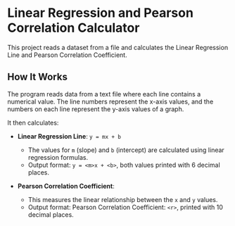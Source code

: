 # Linear Regression and Pearson Correlation Calculator

This project reads a dataset from a file and calculates the Linear Regression Line and Pearson Correlation Coefficient.

## How It Works

The program reads data from a text file where each line contains a numerical value. The line numbers represent the x-axis values, and the numbers on each line represent the y-axis values of a graph.

It then calculates:

- **Linear Regression Line**: `y = mx + b`
  - The values for `m` (slope) and `b` (intercept) are calculated using linear regression formulas.
  - Output format: `y = <m>x + <b>`, both values printed with 6 decimal places.

- **Pearson Correlation Coefficient**:
  - This measures the linear relationship between the `x` and `y` values.
  - Output format: Pearson Correlation Coefficient: `<r>`, printed with 10 decimal places.

